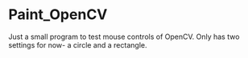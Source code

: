 # Paint_OpenCV
Just a small program to test mouse controls of OpenCV. Only has two settings for now- a circle and a rectangle.
